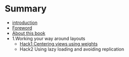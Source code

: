 # Summary

* [introduction](README.md)
* [Foreword](foreword.md)
* [About this book](about_this_book.md)
* 1.Working your way around layouts
   * [Hack1 Centering views using weights](hack1_centering_views_using_weights.md)
   * Hack2 Using lazy loading and avoiding replication

